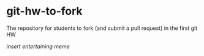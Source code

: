 git-hw-to-fork
==============

The repository for students to fork (and submit a pull request) in the first git HW 


*insert entertaining meme*